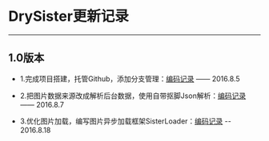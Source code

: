 # DrySister更新记录


---

## 1.0版本

>
- 1.完成项目搭建，托管Github，添加分支管理：[编码记录][1] —— 2016.8.5
- 2.把图片数据来源改成解析后台数据，使用自带抠脚Json解析：[编码记录][2] —— 2016.8.7
- 3.优化图片加载，编写图片异步加载框架SisterLoader：[编码记录][3] -- 2016.8.18


  [1]: http://blog.csdn.net/coder_pig/article/details/52135399
  [2]: http://blog.csdn.net/coder_pig/article/details/52143980
  [3]: http://blog.csdn.net/coder_pig/article/details/52235436